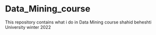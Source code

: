 # Data_Mining_course
This repository contains what i do in Data Mining course shahid beheshti University winter 2022
